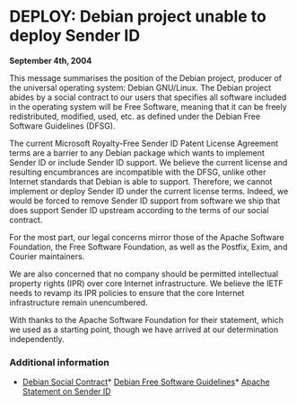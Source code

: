 
DEPLOY: Debian project unable to deploy Sender ID
=================================================


**September 4th, 2004**


This message summarises the position of the Debian project, producer
of the universal operating system: Debian GNU/Linux. The Debian
project abides by a social contract to our users that specifies all
software included in the operating system will be Free Software,
meaning that it can be freely redistributed, modified, used, etc. as
defined under the Debian Free Software Guidelines (DFSG).


The current Microsoft Royalty-Free Sender ID Patent License Agreement
terms are a barrier to any Debian package which wants to implement
Sender ID or include Sender ID support. We believe the current
license and resulting encumbrances are incompatible with the DFSG,
unlike other Internet standards that Debian is able to support.
Therefore, we cannot implement or deploy Sender ID under the current
license terms. Indeed, we would be forced to remove Sender ID support
from software we ship that does support Sender ID upstream according
to the terms of our social contract.


For the most part, our legal concerns mirror those of the Apache
Software Foundation, the Free Software Foundation, as well as the
Postfix, Exim, and Courier maintainers.


We are also concerned that no company should be permitted intellectual
property rights (IPR) over core Internet infrastructure. We believe
the IETF needs to revamp its IPR policies to ensure that the core
Internet infrastructure remain unencumbered.


With thanks to the Apache Software Foundation for their statement,
which we used as a starting point, though we have arrived at our
determination independently.


### Additional information


* [Debian Social Contract](https://www.debian.org/social_contract)* [Debian Free Software Guidelines](https://www.debian.org/social_contract#guidelines)* [Apache Statement on Sender ID](http://www.apache.org/foundation/docs/sender-id-position.html)



